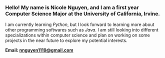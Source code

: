 ### Hello! My name is Nicole Nguyen, and I am a first year Computer Science Major at the University of California, Irvine.

I am currently learning *Python*, but I look forward to learning more about other programming softwares such as *Java*. I am still looking into different specializations within computer science and plan on working on some projects in the near future to explore my potential interests.

**Email: nnguyen1119@gmail.com**

<!--
**nicolvn1/nicolvn1** is a ✨ _special_ ✨ repository because its `README.md` (this file) appears on your GitHub profile.

Here are some ideas to get you started:

- 🔭 I’m currently working on ...
- 🌱 I’m currently learning ...
- 👯 I’m looking to collaborate on ...
- 🤔 I’m looking for help with ...
- 💬 Ask me about ...
- 📫 How to reach me: ...
- 😄 Pronouns: ...
- ⚡ Fun fact: ...
-->
